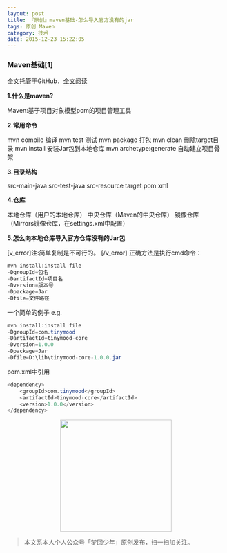 ```yaml
---
layout: post
title: 『原创』maven基础-怎么导入官方没有的jar
tags: 原创 Maven
category: 技术
date: 2015-12-23 15:22:05
---
```


### Maven基础[1]

全文托管于GitHub，[全文阅读](https://github.com/ferrari014/TinyMood/blob/master/技术文章/Maven基础.md)

**1.什么是maven?**

Maven:基于项目对象模型pom的项目管理工具

**2.常用命令**

mvn compile 编译 
mvn test 测试 
mvn package 打包 
mvn clean 删除target目录 
mvn install 安装Jar包到本地仓库 
mvn archetype:generate 自动建立项目骨架

**3.目录结构**

src-main-java
src-test-java
src-resource
target
pom.xml

**4.仓库**

本地仓库（用户的本地仓库）
中央仓库（Maven的中央仓库）
镜像仓库（Mirrors镜像仓库，在settings.xml中配置）

**5.怎么向本地仓库导入官方仓库没有的Jar包**

[v_error]注:简单复制是不可行的。 [/v_error]
正确方法是执行cmd命令：

```java
mvn install:install file
-DgroupId=包名
-DartifactId=项目名
-Dversion=版本号
-Dpackage=Jar
-Dfile=文件路径
```

一个简单的例子 
e.g.
```java
mvn install:install file
-DgroupId=com.tinymood
-DartifactId=tinymood-core
-Dversion=1.0.0
-Dpackage=Jar
-Dfile=D:\lib\tinymood-core-1.0.0.jar
```

pom.xml中引用

```java
<dependency>
    <groupId>com.tinymood</groupId>
    <artifactId>tinymood-core</artifactId>
    <version>1.0.0</version>
</dependency>
```

<div align="center">
<img src="http://rann.cc/assets/img/qrcode-logo.png" width="258" height="258" />
</div>

> 本文系本人个人公众号「梦回少年」原创发布，扫一扫加关注。